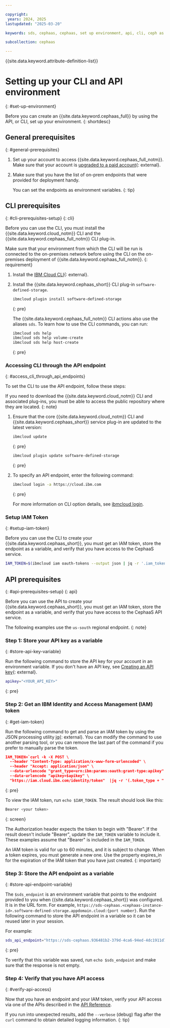 ```yaml
---

copyright:
 years: 2024, 2025
lastupdated: "2025-03-20"

keywords: sds, cephaas, cephaas, set up environment, api, cli, ceph as a service

subcollection: cephaas

---
```


{{site.data.keyword.attribute-definition-list}}

# Setting up your CLI and API environment
{: #set-up-environment}

Before you can create an {{site.data.keyword.cephaas_full}} by using the API, or CLI, set up your environment.
{: shortdesc}

## General prerequisites
{: #general-prerequisites}

1. Set up your account to access {{site.data.keyword.cephaas_full_notm}}. Make sure that your account is [upgraded to a paid account](/docs/account?topic=account-accountfaqs#changeacct){: external}.

2. Make sure that you have the list of on-prem endpoints that were provided for deployment handy.

   You can set the endpoints as environment variables.
   {: tip}


## CLI prerequisites
{: #cli-prerequisites-setup}
{: cli}

Before you can use the CLI, you must install the {{site.data.keyword.cloud_notm}} CLI and the {{site.data.keyword.cephaas_full_notm}} CLI plug-in.


Make sure that your environment from which the CLI will be run is connected to the on-premises network before using the CLI on the on-premises deployment of {{site.data.keyword.cephaas_full_notm}}.
{: requirement}

1. Install the [IBM Cloud CLI](/docs/cli?topic=cli-getting-started){: external}.
1. Install the {{site.data.keyword.cephaas_short}} CLI plug-in `software-defined-storage`.

   ```sh
   ibmcloud plugin install software-defined-storage
   ```
   {: pre}

   The {{site.data.keyword.cephaas_full_notm}} CLI actions also use the aliases `sds`. To learn how to use the CLI commands, you can run:

   ```sh
   ibmcloud sds help
   ibmcloud sds help volume-create
   ibmcloud sds help host-create
   ```
   {: pre}



### Accessing CLI through the API endpoint
{: #access_cli_through_api_endpoints}

To set the CLI to use the API endpoint, follow these steps:

If you need to download the {{site.data.keyword.cloud_notm}} CLI and associated plug-ins, you must be able to access the public repository where they are located.
{: note}

1. Ensure that the core {{site.data.keyword.cloud_notm}} CLI and {{site.data.keyword.cephaas_short}} service plug-in are updated to the latest version:

   ```sh
   ibmcloud update
   ```
   {: pre}

   ```sh
   ibmcloud plugin update software-defined-storage
   ```
   {: pre}

1. To specify an API endpoint, enter the following command:

   ```sh
   ibmcloud login -a https://cloud.ibm.com
   ```
   {: pre}

   For more information on CLI option details, see [ibmcloud login](/docs/cli?topic=cli-ibmcloud_cli#ibmcloud_login).

### Setup IAM Token
{: #setup-iam-token}

Before you can use the CLI to create your {{site.data.keyword.cephaas_short}}, you must get an IAM token, store the endpoint as a variable, and verify that you have access to the CephaaS service.

```sh
IAM_TOKEN=$(ibmcloud iam oauth-tokens --output json | jq -r '.iam_token)
```

## API prerequisites
{: #api-prerequisites-setup}
{: api}

Before you can use the API to create your {{site.data.keyword.cephaas_short}}, you must get an IAM token, store the endpoint as a variable, and verify that you have access to the CephaaS API service.

The following examples use the `us-south` regional endpoint.
{: note}

### Step 1: Store your API key as a variable
{: #store-api-key-variable}

Run the following command to store the API key for your account in an environment variable. If you don't have an API key, see [Creating an API key](/docs/account?topic=account-userapikey&interface=ui#create_user_key){: external}.

```bash
apikey="<YOUR_API_KEY>"
```
{: pre}

### Step 2: Get an IBM Identity and Access Management (IAM) token
{: #get-iam-token}

Run the following command to get and parse an IAM token by using the JSON processing utility [jq](https://stedolan.github.io/jq/){: external}. You can modify the command to use another parsing tool, or you can remove the last part of the command if you prefer to manually parse the token.

```json
IAM_TOKEN=`curl -k -X POST \
  --header "Content-Type: application/x-www-form-urlencoded" \
  --header "Accept: application/json" \
  --data-urlencode "grant_type=urn:ibm:params:oauth:grant-type:apikey" \
  --data-urlencode "apikey=$apikey" \
  "https://iam.cloud.ibm.com/identity/token"  |jq -r '(.token_type + " " + .access_token)'`
```
{: pre}

To view the IAM token, run ``echo $IAM_TOKEN``. The result should look like this:

```sh
Bearer <your token>
```
{: screen}

The Authorization header expects the token to begin with "Bearer". If the result doesn't include "Bearer", update the `IAM_TOKEN` variable to include it. These examples assume that "Bearer" is included in the `IAM_TOKEN`.

An IAM token is valid for up to 60 minutes, and it is subject to change. When a token expires, you must generate a new one. Use the property expires_in for the expiration of the IAM token that you have just created.
{: important}

### Step 3: Store the API endpoint as a variable
{: #store-api-endpoint-variable}

The `$sds_endpoint` is an environment variable that points to the endpoint provided to you when {{site.data.keyword.cephaas_short}} was configured. It is in the URL form. For example, `https://sds-cephaas.<cephaas-instance-id>.software-defined-storage.appdomain.cloud:{port number}`. Run the following command to store the API endpoint in a variable so it can be reused later in your session.

For example:

```sh
sds_api_endpoint="https://sds-cephaas.936481b2-379d-4ca6-94ed-4dc1911d749f.software-defined-storage.appdomain.cloud:33173"
```
{: pre}

To verify that this variable was saved, run ``echo $sds_endpoint`` and make sure that the response is not empty.



### Step 4: Verify that you have API access
{: #verify-api-access}

Now that you have an endpoint and your IAM token, verify your API access via one of the APIs described in the [API Reference](/docs/cephaas?topic=cephaas-about-api).

If you run into unexpected results, add the `--verbose` (debug) flag after the `curl` command to obtain detailed logging information. 
{: tip}
